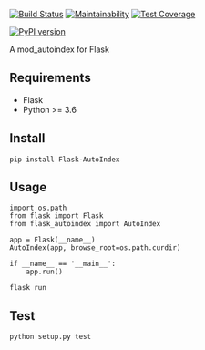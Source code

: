 [![Build Status](https://travis-ci.org/general03/flask-autoindex.svg?branch=master)](https://travis-ci.org/general03/flask-autoindex)
[![Maintainability](https://api.codeclimate.com/v1/badges/869c538c7fe4f09a5e72/maintainability)](https://codeclimate.com/github/general03/flask-autoindex/maintainability)
[![Test Coverage](https://api.codeclimate.com/v1/badges/869c538c7fe4f09a5e72/test_coverage)](https://codeclimate.com/github/general03/flask-autoindex/test_coverage)

[![PyPI version](https://badge.fury.io/py/Flask-AutoIndex.svg)](https://badge.fury.io/py/Flask-AutoIndex)

A mod_autoindex for Flask

## Requirements

* Flask
* Python >= 3.6

## Install

```
pip install Flask-AutoIndex
```

## Usage

```
import os.path
from flask import Flask
from flask_autoindex import AutoIndex

app = Flask(__name__)
AutoIndex(app, browse_root=os.path.curdir)

if __name__ == '__main__':
    app.run()
```

`flask run`

## Test

`python setup.py test`